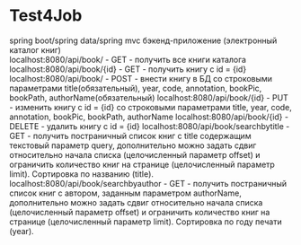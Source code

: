 # Test4Job
spring boot/spring data/spring mvc бэкенд-приложение (электронный каталог книг)<br>
localhost:8080/api/book/ - GET - получить все книги каталога
localhost:8080/api/book/{id} - GET - получить книгу с id = {id}
localhost:8080/api/book/ - POST - внести книгу в БД со строковыми параметрами title(обязательный), year, code, annotation, bookPic, bookPath, authorName(обязательный)
localhost:8080/api/book/{id} - PUT - изменить книгу с id = {id} со строковыми параметрами title, year, code, annotation, bookPic, bookPath, authorName
localhost:8080/api/book/{id} - DELETE - удалить книгу с id = {id}
localhost:8080/api/book/searchbytitle - GET - получить постраничный список книг с title содержащим текстовый параметр query, дополнительно можно задать сдвиг относительно начала списка (целочисленный параметр offset) и ограничить количество книг на странице (целочисленный параметр limit). Сортировка по названию (title).
localhost:8080/api/book/searchbyauthor - GET - получить постраничный список книг с автором, заданным параметром authorName, дополнительно можно задать сдвиг относительно начала списка (целочисленный параметр offset) и ограничить количество книг на странице (целочисленный параметр limit). Сортировка по году печати (year).
